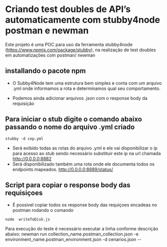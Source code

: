 # Criando test doubles de API’s automaticamente com stubby4node postman e newman

Este projeto é uma POC para uso da ferramenta stubby4node (https://www.npmjs.com/package/stubby), na realização de test doubles em automatizações com  postman/ newman

## installando o pacote npm 

- O Subby4Node tem uma estrutura bem simples e conta com um arquivo .yml onde informamos a rota e determinamos qual seu comportamento.
 
- Podemos ainda adicionar arquivos .json com o response body da requisição

 ## Para iniciar o stub digite o comando abaixo passando o nome do arquivo .yml  criado

`stubby -d cep.yml`

- Será exibido todas as rotas do arquivo .yml e ele vai disponibilizar o ip para acesso ao stub sendo necessário substituir este ip na url chamada 
http://0.0.0.0:8882
- Será disponibilizado também uma rota onde ele documenta todos os endpoints mapeados. 
http://0.0.0.0:8889/status/


## Script para copiar o response body das requisiçoes

- É possivel copiar todos os response body das requiçoes encadeas no postman rodando o comando 

`node  writeToDisk.js `

Para execução do teste é necessário executar a linha conforme descrição abaixo:
newman run collection_name.postman_collection.json -e environment_name.postman_environment.json -d cenarios.json --